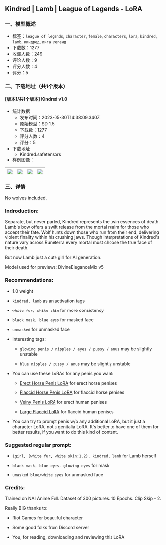 ## Kindred | Lamb | League of Legends - LoRA
### 一、模型概述

- 标签：`league of legends`, `character`, `female`, `characters`, `lora`, `kindred`, `lamb`, `киндред`, `лига легенд`
- 下载数：1277
- 收藏人数：249
- 评论人数：9
- 评分人数：4
- 评分：5

### 二、下载地址（共1个版本）

#### [版本1/共1个版本] Kindred v1.0

- 统计数据
  - 发布时间：2023-05-30T14:38:09.340Z
  - 原始模型：SD 1.5
  - 下载数：1277
  - 评分人数：4
  - 评分：5
- 下载地址
  - [Kindred.safetensors](https://civitai.com/api/download/models/84275)
- 样例图像：

| <img src="https://image.civitai.com/xG1nkqKTMzGDvpLrqFT7WA/11a7964b-12d8-4285-b8e4-3985994018d4/width=450/951956.jpeg" /> | <img src="https://image.civitai.com/xG1nkqKTMzGDvpLrqFT7WA/e1439ce4-7108-4f60-8ac1-89f936871132/width=450/951961.jpeg" /> | <img src="https://image.civitai.com/xG1nkqKTMzGDvpLrqFT7WA/00aee54f-9578-448e-b87d-e89136bb08c3/width=450/952117.jpeg" /> | <img src="https://image.civitai.com/xG1nkqKTMzGDvpLrqFT7WA/24732a08-6f22-4f74-a519-f2d9093bb7b4/width=450/952516.jpeg" /> |
| ---- | ---- | ---- | ---- |


### 三、详情
<p>No wolves included.</p><p></p><h3 id="indroduction">Indroduction:</h3><p>Separate, but never parted, Kindred represents the twin essences of death. Lamb's bow offers a swift release from the mortal realm for those who accept their fate. Wolf hunts down those who run from their end, delivering violent finality within his crushing jaws. Though interpretations of Kindred's nature vary across Runeterra every mortal must choose the true face of their death.</p><p>But now Lamb just a cute girl for AI generation.</p><p>Model used for previews: DivineEleganceMix v5</p><p></p><h3 id="heading-438">Recommendations:</h3><ul><li><p>1.0 weight</p></li><li><p><code>kindred, lamb</code> as an activation tags</p></li><li><p><code>white fur, white skin</code> for more consistency</p></li><li><p><code>black mask, blue eyes</code> for masked face</p></li><li><p><code>unmasked</code> for unmasked face</p></li><li><p>Interesting tags:</p><ul><li><p><code>glowing penis / nipples / eyes / pussy / anus</code> may be slightly unstable</p></li><li><p><code>blue nipples / pussy / anus</code> may be slightly unstable</p></li></ul></li><li><p>You can use these LoRAs for any penis you want:</p><ul><li><p><a target="_blank" rel="ugc" href="https://civitai.com/models/52023/erect-horse-penis-lora">Erect Horse Penis LoRA</a> for erect horse penises</p></li><li><p><a target="_blank" rel="ugc" href="https://civitai.com/models/72446/flaccid-horse-penis-lora">Flaccid Horse Penis LoRA</a> for flaccid horse penises</p></li><li><p><a target="_blank" rel="ugc" href="https://civitai.com/models/36056/futaveiny">Veiny Penis LoRA</a> for erect human penises</p></li><li><p><a target="_blank" rel="ugc" href="https://civitai.com/models/11824/futa-large-flaccid-penis">Large Flaccid LoRA</a> for flaccid human penises</p></li></ul></li><li><p>You can try to prompt penis w/o any additional LoRA, but it just a character LoRA, not a genitalia LoRA. It's better to have one of them for better results, if you want to do this kind of content.</p></li></ul><p></p><h3 id="suggested-regular-prompt">Suggested regular prompt:</h3><ul><li><p><code>1girl, (white fur, white skin:1.2), kindred, lamb</code> for Lamb herself</p></li><li><p><code>black mask, blue eyes, glowing eyes</code> for mask</p></li><li><p><code>umasked blue/white eyes</code> for unmasked face</p></li></ul><p></p><h3 id="credits">Credits:</h3><p></p><p>Trained on NAI Anime Full. Dataset of 300 pictures. 10 Epochs. Clip Skip - 2.</p><p></p><p>Really BIG thanks to:</p><ul><li><p>Riot Games for beautiful character</p></li><li><p>Some good folks from Discord server</p></li><li><p>You, for reading, downloading and reviewing this LoRA</p></li></ul>